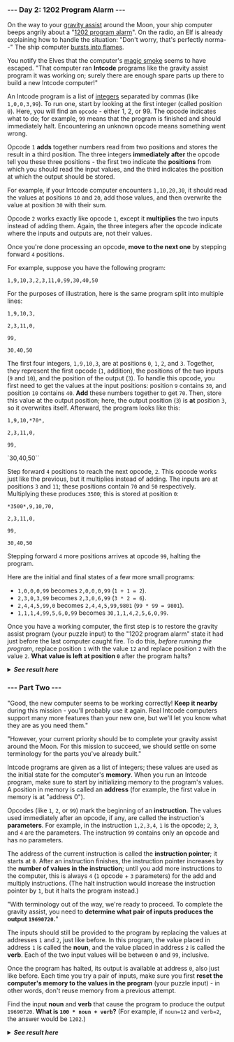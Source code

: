 ﻿### --- Day 2: 1202 Program Alarm ---

On the way to your [gravity assist](https://en.wikipedia.org/wiki/Gravity_assist) around the Moon, your ship computer beeps 
angrily about a "[1202 program alarm](https://www.hq.nasa.gov/alsj/a11/a11.landing.html#1023832)". On the radio, an Elf is already 
explaining how to handle the situation: "Don't worry, that's perfectly 
norma--" The ship computer [bursts into flames](https://en.wikipedia.org/wiki/Halt_and_Catch_Fire).

You notify the Elves that the computer's [magic smoke](https://en.wikipedia.org/wiki/Magic_smoke) seems to have escaped. 
"That computer ran **Intcode** programs like the gravity assist program it was 
working on; surely there are enough spare parts up there to build a new 
Intcode computer!"

An Intcode program is a list of [integers](https://en.wikipedia.org/wiki/Integer) separated by commas (like 
`1,0,0,3,99`). To run one, start by looking at the first integer (called 
position `0`). Here, you will find an `opcode` - either 1, 2, or 99. The opcode
indicates what to do; for example, `99` means that the program is finished and 
should immediately halt. Encountering an unknown opcode means something went wrong.

Opcode `1` **adds** together numbers read from two positions and stores the 
result in a third position. The three integers **immediately after** the opcode 
tell you these three positions - the first two indicate the **positions** from 
which you should read the input values, and the third indicates the 
position at which the output should be stored.

For example, if your Intcode computer encounters `1,10,20,30`, it should read 
the values at positions `10` and `20`, add those values, and then overwrite 
the value at position `30` with their sum.

Opcode `2` works exactly like opcode `1`, except it **multiplies** the two inputs 
instead of adding them. Again, the three integers after the opcode indicate 
where the inputs and outputs are, not their values.

Once you're done processing an opcode, **move to the next one** by stepping forward `4` positions.

For example, suppose you have the following program:

`1,9,10,3,2,3,11,0,99,30,40,50`

For the purposes of illustration, here is the same program split into multiple lines:

`1,9,10,3,`

`2,3,11,0,`

`99,`

`30,40,50`

The first four integers, `1,9,10,3`, are at positions `0`, `1`, `2`, and `3`.
Together, they represent the first opcode (`1`, addition), the positions of 
the two inputs (`9` and `10`), and the position of the output (`3`). To handle
this opcode, you first need to get the values at the input positions:
position `9` contains `30`, and position `10` contains `40`. **Add** these numbers
together to get `70`. Then, store this value at the output position; here,
the output position (`3`) is **at** position `3`, so it overwrites itself.
Afterward, the program looks like this:

`1,9,10,*70*,`

`2,3,11,0,`

`99,`

`30,40,50``

Step forward `4` positions to reach the next opcode, `2`. This opcode works 
just like the previous, but it multiplies instead of adding. The inputs are 
at positions `3` and `11`; these positions contain `70` and `50` respectively.
Multiplying these produces `3500`; this is stored at position `0`:

`*3500*,9,10,70,`

`2,3,11,0,`

`99,`

`30,40,50`

Stepping forward `4` more positions arrives at opcode `99`, halting the program.

Here are the initial and final states of a few more small programs:

- `1,0,0,0,99` becomes `2,0,0,0,99` (`1 + 1 = 2`).
- `2,3,0,3,99` becomes `2,3,0,6,99` (`3 * 2 = 6`).
- `2,4,4,5,99,0` becomes `2,4,4,5,99,9801` (`99 * 99 = 9801`).
- `1,1,1,4,99,5,6,0,99` becomes `30,1,1,4,2,5,6,0,99`.

Once you have a working computer, the first step is to restore the gravity 
assist program (your puzzle input) to the "1202 program alarm" state it had 
just before the last computer caught fire. To do this, *before running the 
program*, replace position `1` with the value `12` and replace position `2` with
the value `2`. **What value is left at position `0`** after the program halts?

<details>
  <summary><strong><em>See result here</em></strong></summary>
		Your puzzle answer was 4090689.

</details>


### --- Part Two ---

"Good, the new computer seems to be working correctly! **Keep it nearby** 
during this mission - you'll probably use it again. Real Intcode computers
support many more features than your new one, but we'll let you know what
they are as you need them."

"However, your current priority should be to complete your gravity assist 
around the Moon. For this mission to succeed, we should settle on some 
terminology for the parts you've already built."

Intcode programs are given as a list of integers; these values are used as 
the initial state for the computer's **memory**. When you run an Intcode 
program, make sure to start by initializing memory to the program's values.
A position in memory is called an **address** (for example, the first value in
memory is at "address 0").

Opcodes (like `1`, `2`, or `99`) mark the beginning of an **instruction**. The values
used immediately after an opcode, if any, are called the instruction's 
**parameters**. For example, in the instruction `1,2,3,4`, `1` is the opcode; `2`, `3`,
and `4` are the parameters. The instruction `99` contains only an opcode and 
has no parameters.

The address of the current instruction is called the **instruction pointer**;
it starts at `0`. After an instruction finishes, the instruction pointer
increases by the **number of values in the instruction**; until you add more
instructions to the computer, this is always `4` (`1` opcode + `3` parameters)
for the add and multiply instructions. (The halt instruction would increase
the instruction pointer by `1`, but it halts the program instead.)

"With terminology out of the way, we're ready to proceed. To complete the
gravity assist, you need to **determine what pair of inputs produces the 
output `19690720`.**"

The inputs should still be provided to the program by replacing the values
at addresses `1` and `2`, just like before. In this program, the value placed 
in address `1` is called the **noun**, and the value placed in address `2` is 
called the **verb**. Each of the two input values will be between `0` and `99`,
inclusive.

Once the program has halted, its output is available at address `0`, also
just like before. Each time you try a pair of inputs, make sure you first
**reset the computer's memory to the values in the program** (your puzzle
input) - in other words, don't reuse memory from a previous attempt.

Find the input **noun** and **verb** that cause the program to produce the output
`19690720`. **What is `100 * noun + verb`?** (For example, if `noun=12` and `verb=2`,
the answer would be `1202`.)

<details>
  <summary><strong><em>See result here</em></strong></summary>
		Your puzzle answer was <strong><em>7733</em></strong>.

</details>
